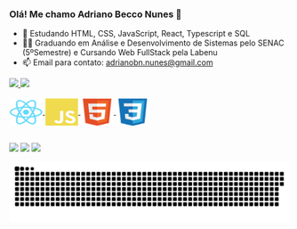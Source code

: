 ### Olá! Me chamo Adriano Becco Nunes 👋

- 🌱 Estudando HTML, CSS, JavaScript, React, Typescript e SQL
- 👨‍🎓 Graduando em Análise e Desenvolvimento de Sistemas pelo SENAC (5ºSemestre) e Cursando Web FullStack pela Labenu
- 📫 Email para contato: adrianobn.nunes@gmail.com

<div>
  <a href="https://github.com/adrianobnunes">
  <img height="180em" src="https://github-readme-stats.vercel.app/api?username=adrianobnunes&show_icons=true&theme=bear&include_all_commits=true&count_private=true"/>
  <img height="180em" src="https://github-readme-stats.vercel.app/api/top-langs/?username=adrianobnunes&layout=compact&langs_count=16&theme=bear"/>
</div>
  
<div style="display: inline_block"><br>
  <img align="center" alt="React" height="50" width="60" src="https://raw.githubusercontent.com/devicons/devicon/master/icons/react/react-original.svg">
  <img align="center" alt="JavaScript" height="50" width="60" src="https://raw.githubusercontent.com/devicons/devicon/master/icons/javascript/javascript-plain.svg">
  <img align="center" alt="HTML" height="50" width="60" src="https://raw.githubusercontent.com/devicons/devicon/master/icons/html5/html5-original.svg">
  <img align="center" alt="CSS" height="50" width="60" src="https://raw.githubusercontent.com/devicons/devicon/master/icons/css3/css3-original.svg">
</div>
  
##

<div>
  <a href= "https://www.linkedin.com/in/adriano-becco-nunes-83222a1b5/" target="_blank"><img src="https://img.shields.io/badge/-LinkedIn-%230077B5?style=for-the-badge&logo=linkedin&logoColor=white" target="_blank"></a> 
  <a href="https://instagram.com/adrianobn.nunes" target="_blank"><img src="https://img.shields.io/badge/-Instagram-%23E4405F?style=for-the-badge&logo=instagram&logoColor=white" target="_blank"></a>
  <a href = "mailto:adrianobn.nunes@gmail.com"><img src="https://img.shields.io/badge/Gmail-D14836?style=for-the-badge&logo=gmail&logoColor=white" target="_blank"></a>

  ![Snake animation](https://github.com/adrianobnunes/adrianobnunes/blob/output/github-contribution-grid-snake.svg)
</div>
